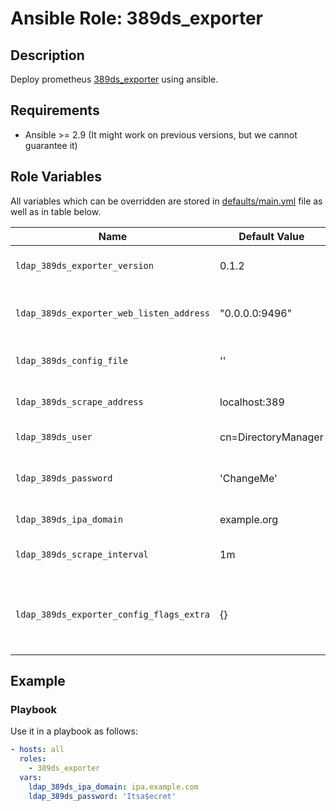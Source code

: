 # Ansible Role: 389ds_exporter

## Description

Deploy prometheus [389ds_exporter](https://github.com/exosite/389ds_exporter) using ansible.

## Requirements

- Ansible >= 2.9 (It might work on previous versions, but we cannot guarantee it)

## Role Variables

All variables which can be overridden are stored in [defaults/main.yml](defaults/main.yml) file as well as in table below.

| Name           | Default Value | Description                        |
| -------------- | ------------- | -----------------------------------|
| `ldap_389ds_exporter_version` | 0.1.2 | 389ds_exporter package version |
| `ldap_389ds_exporter_web_listen_address` | "0.0.0.0:9496" | Address on which 389ds_exporter will listen |
| `ldap_389ds_config_file` | '' | Location of config file to use |
| `ldap_389ds_scrape_address` | localhost:389 | Address of the 389ds LDAP instance |
| `ldap_389ds_user` | cn=DirectoryManager | User to access 389ds |
| `ldap_389ds_password` | 'ChangeMe' | Password of the user accessing 389ds |
| `ldap_389ds_ipa_domain` | example.org | IPA domain to query |
| `ldap_389ds_scrape_interval` | 1m | How often to poll LDAP for data |
| `ldap_389ds_exporter_config_flags_extra` | {} | Additional configuration flags passed at startup to 389ds_exporter binary |


## Example

### Playbook

Use it in a playbook as follows:
```yaml
- hosts: all
  roles:
    - 389ds_exporter
  vars:
    ldap_389ds_ipa_domain: ipa.example.com
    ldap_389ds_password: 'Itsa$ecret'
```
